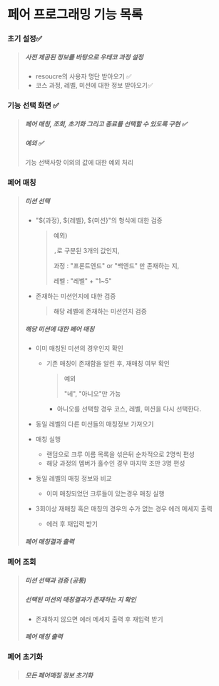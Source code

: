 # 페어 프로그래밍 기능 목록

### 초기 설정✅

>##### 사전 제공된 정보를 바탕으로 우테코 과정 설정
>
>- resoucre의 사용자 명단 받아오기 ✅
>- 코스 과정, 레벨, 미션에 대한 정보 받아오기✅

### 기능 선택 화면 ✅

> ##### 페어 매칭, 조회, 초기화 그리고 종료를 선택할 수 있도록 구현 ✅
>
> ##### 예외 ✅
>
> 기능 선택사항 이외의 값에 대한 예외 처리

### 페어 매칭

> ##### 미션 선택
>
> - "${과정}, ${레벨}, ${미션}"의 형식에 대한 검증
>
>   > 예외)
>   >
>   > `,`로 구분된 3개의 값인지,
>   >
>   > 과정 : "프론트엔드" or "백엔드" 만 존재하는 지,
>   >
>   > 레벨  : "레벨" + "1~5"
>
> - 존재하는 미션인지에 대한 검증
>
>   > 해당 레벨에 존재하는 미션인지 검증
>
> ##### 해당 미션에 대한 페어 매칭
>
> - 이미 매칭된 미션의 경우인지 확인
>
>   - 기존 매칭이 존재함을 알린 후, 재매칭 여부 확인
>
>     > 예외
>     >
>     > "네", "아니오"만 가능
>
>     - 아니오를 선택할 경우 코스, 레벨, 미션을 다시 선택한다.
>
> - 동일 레벨의 다른 미션들의 매칭정보 가져오기
>
> - 매칭 실행
>
>   - 랜덤으로 크루 이름 목록을 섞은뒤 순차적으로 2명씩 편성
>   - 해당 과정의 멤버가 홀수인 경우 마지막 조만 3명 편성
>
> - 동일 레벨의 매칭 정보와 비교
>   - 이미 매칭되었던 크루들이 있는경우 매칭 실행
> - 3회이상 재매칭 혹은 매칭의 경우의 수가 없는 경우 에러 메세지 출력
>   - 에러 후 재입력 받기
>
> ##### 페어 매칭결과 출력



### 페어 조회

>##### 미션 선택과 검증 (공통)
>
>##### 선택된 미션의 매칭결과가 존재하는 지 확인
>
>- 존재하지 않으면 에러 메세지 출력 후 재입력 받기
>
>##### 페어 매칭 출력

### 페어 초기화

> ##### 모든 페어매칭 정보 초기화
